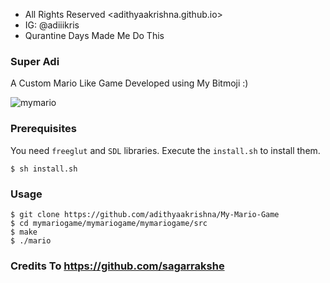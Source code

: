* All Rights Reserved <adithyaakrishna.github.io>
* IG: @adiiikris
* Qurantine Days Made Me Do This


### Super Adi

A Custom Mario Like Game Developed using My Bitmoji :)

![mymario](https://raw.githubusercontent.com/thedevilx/mymariogame/master/mymariogame/mymariogame/media/mymario.png)

### Prerequisites

You need `freeglut` and `SDL` libraries. Execute the `install.sh` to install them.

    $ sh install.sh 

### Usage

    $ git clone https://github.com/adithyaakrishna/My-Mario-Game
    $ cd mymariogame/mymariogame/mymariogame/src
    $ make
    $ ./mario
    
### Credits To https://github.com/sagarrakshe
